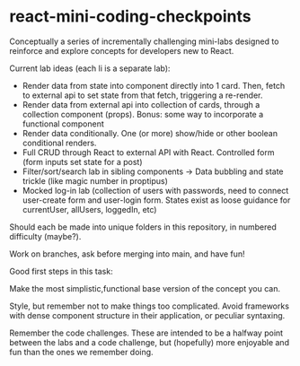 # react-mini-coding-checkpoints

Conceptually a series of incrementally challenging mini-labs designed to reinforce and explore concepts for developers new to React.

Current lab ideas (each li is a separate lab):

- Render data from state into component directly into 1 card. Then, fetch to external api to set state from that fetch, triggering a re-render.
- Render data from external api into collection of cards, through a collection component (props). Bonus: some way to incorporate a functional component
- Render data conditionally. One (or more) show/hide or other boolean conditional renders.
- Full CRUD through React to external API with React. Controlled form (form inputs set state for a post)
- Filter/sort/search lab in sibling components -> Data bubbling and state trickle (like magic number in proptipus)
- Mocked log-in lab (collection of users with passwords, need to connect user-create form and user-login form. States exist as loose guidance for currentUser, allUsers, loggedIn, etc)


Should each be made into unique folders in this repository, in numbered difficulty (maybe?).

Work on branches, ask before merging into main, and have fun!

Good first steps in this task:

Make the most simplistic,functional base version of the concept you can. 

Style, but remember not to make things too complicated. Avoid frameworks with dense component structure in their application, or peculiar syntaxing. 

Remember the code challenges. These are intended to be a halfway point between the labs and a code challenge, but (hopefully) more enjoyable and fun than the ones we remember doing.